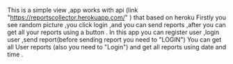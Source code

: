 This is a simple view ,app works with api (link "https://reportscollector.herokuapp.com/" ) that based on heroku
Firstly you see random picture ,you click login ,and you can send reports ,after you can get all your reports using a button .
In this app you can register user ,login user ,send report(before sending report you need to "LOGIN")
You can get all User reports (also you need to "Login") and get all reports using date and time .
